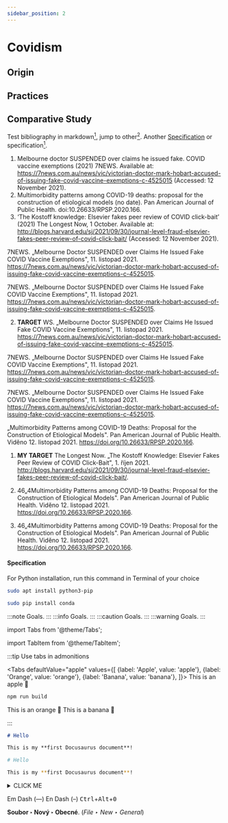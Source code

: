 ```yaml
---
sidebar_position: 2
---
```


# Covidism
## Origin
## Practices
## Comparative Study
Test bibliography in markdown[<sup>1</sup>](#abcde), jump to other[<sup>2</sup>](#def). Another [Specification](#specification) or specification[<sup>1</sup>](#specification).

1. Melbourne doctor SUSPENDED over claims he issued fake. COVID vaccine exemptions (2021) 7NEWS. Available at: https://7news.com.au/news/vic/victorian-doctor-mark-hobart-accused-of-issuing-fake-covid-vaccine-exemptions-c-4525015 (Accessed: 12 November 2021).
2. Multimorbidity patterns among COVID-19 deaths: proposal for the construction of etiological models (no date). Pan American Journal of Public Health. doi:10.26633/RPSP.2020.166.
3. ‘The Kostoff knowledge: Elsevier fakes peer review of COVID click-bait’ (2021) The Longest Now, 1 October. Available at: http://blogs.harvard.edu/sj/2021/09/30/journal-level-fraud-elsevier-fakes-peer-review-of-covid-click-bait/ (Accessed: 12 November 2021).


7NEWS. „Melbourne Doctor SUSPENDED over Claims He Issued Fake COVID Vaccine Exemptions", 11. listopad 2021. https://7news.com.au/news/vic/victorian-doctor-mark-hobart-accused-of-issuing-fake-covid-vaccine-exemptions-c-4525015.

7NEWS. „Melbourne Doctor SUSPENDED over Claims He Issued Fake COVID Vaccine Exemptions", 11. listopad 2021. https://7news.com.au/news/vic/victorian-doctor-mark-hobart-accused-of-issuing-fake-covid-vaccine-exemptions-c-4525015.

2. **TARGET** WS. „Melbourne Doctor SUSPENDED over Claims He Issued <a name="def"> Fake COVID Vaccine Exemptions", </a> 11. listopad 2021. https://7news.com.au/news/vic/victorian-doctor-mark-hobart-accused-of-issuing-fake-covid-vaccine-exemptions-c-4525015.

7NEWS. „Melbourne Doctor SUSPENDED over Claims He Issued Fake COVID Vaccine Exemptions", 11. listopad 2021. https://7news.com.au/news/vic/victorian-doctor-mark-hobart-accused-of-issuing-fake-covid-vaccine-exemptions-c-4525015.

7NEWS. „Melbourne Doctor SUSPENDED over Claims He Issued Fake COVID Vaccine Exemptions", 11. listopad 2021. https://7news.com.au/news/vic/victorian-doctor-mark-hobart-accused-of-issuing-fake-covid-vaccine-exemptions-c-4525015.

„Multimorbidity Patterns among COVID-19 Deaths: Proposal for the Construction of Etiological Models". Pan American Journal of Public Health. Viděno 12. listopad 2021. https://doi.org/10.26633/RPSP.2020.166.

 1. **MY TARGET** The <a name="abcde"> Longest Now. </a> „The Kostoff Knowledge: Elsevier Fakes Peer Review of COVID Click-Bait", 1. říjen 2021. http://blogs.harvard.edu/sj/2021/09/30/journal-level-fraud-elsevier-fakes-peer-review-of-covid-click-bait/.


1. 46„4Multimorbidity Patterns among COVID-19 Deaths: Proposal for the Construction of Etiological Models". Pan American Journal of Public Health. Viděno 12. listopad 2021. https://doi.org/10.26633/RPSP.2020.166.

3. 46„4Multimorbidity Patterns among COVID-19 Deaths: Proposal for the Construction of Etiological Models". Pan American Journal of Public Health. Viděno 12. listopad 2021. https://doi.org/10.26633/RPSP.2020.166.

#### Specification
For Python installation, run this command in Terminal of your choice

```bash
sudo apt install python3-pip
```

```bash
sudo pip install conda
```

:::note
Goals.
:::
:::info
Goals.
:::
:::caution
Goals.
:::
:::warning
Goals.
:::

import Tabs from '@theme/Tabs';

import TabItem from '@theme/TabItem';

:::tip Use tabs in admonitions

<Tabs
  defaultValue="apple"
  values={[
    {label: 'Apple', value: 'apple'},
    {label: 'Orange', value: 'orange'},
    {label: 'Banana', value: 'banana'},
  ]}>
  <TabItem value="apple">This is an apple 🍎

  ```bash
  npm run build
  ```
  </TabItem>
  <TabItem value="orange">This is an orange 🍊</TabItem>
  <TabItem value="banana">This is a banana 🍌</TabItem>
</Tabs>

:::

```md title="docs/hello.md"
# Hello

This is my **first Docusaurus document**!
```

```bash
# Hello

This is my **first Docusaurus document**!
```

<details><summary>CLICK ME</summary>
<p>

#### yes, even hidden code blocks!
chaptertest

```python
print("hello world!")
```

</p>
</details>

Em Dash (—) En Dash (–)
<kbd>Ctrl</kbd>+<kbd>Alt</kbd>+<kbd>0</kbd>

**Soubor ‣ Nový ‣ Obecné**. (*File ‣ New ‣ General*)
